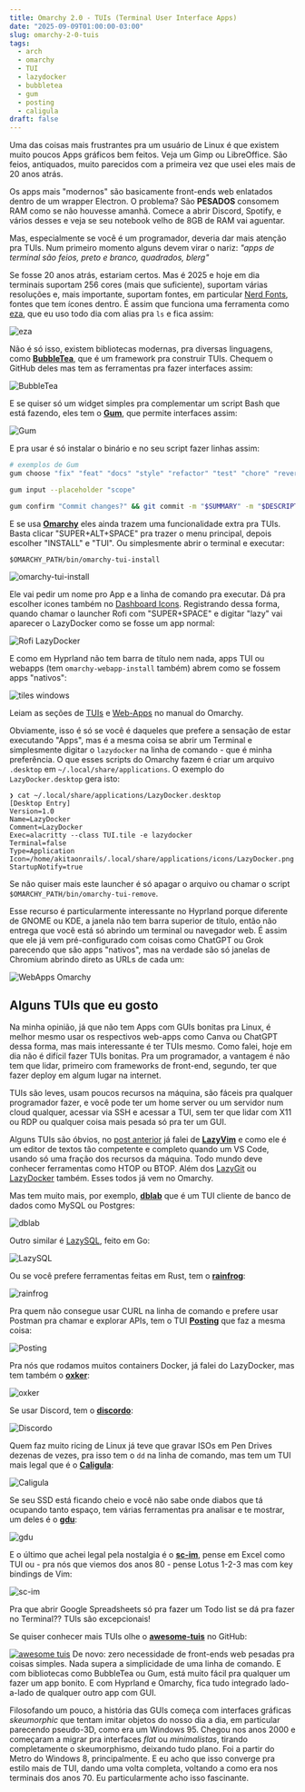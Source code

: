 ```yaml
---
title: Omarchy 2.0 - TUIs (Terminal User Interface Apps)
date: "2025-09-09T01:00:00-03:00"
slug: omarchy-2-0-tuis
tags:
  - arch
  - omarchy
  - TUI
  - lazydocker
  - bubbletea
  - gum
  - posting
  - caligula
draft: false
---
```


Uma das coisas mais frustrantes pra um usuário de Linux é que existem muito poucos Apps gráficos bem feitos. Veja um Gimp ou LibreOffice. São feios, antiquados, muito parecidos com a primeira vez que usei eles mais de 20 anos atrás.

Os apps mais "modernos" são basicamente front-ends web enlatados dentro de um wrapper Electron. O problema? São **PESADOS** consomem RAM como se não houvesse amanhã. Comece a abrir Discord, Spotify, e vários desses e veja se seu notebook velho de 8GB de RAM vai aguentar.

Mas, especialmente se você é um programador, deveria dar mais atenção pra TUIs. Num primeiro momento alguns devem virar o nariz: _"apps de terminal são feios, preto e branco, quadrados, blerg"_

Se fosse 20 anos atrás, estariam certos. Mas é 2025 e hoje em dia terminais suportam 256 cores (mais que suficiente), suportam várias resoluções e, mais importante, suportam fontes, em particular [Nerd Fonts](https://www.nerdfonts.com/), fontes que tem ícones dentro. É assim que funciona uma ferramenta como [eza](https://github.com/eza-community/eza), que eu uso todo dia com alias pra `ls` e fica assim:

![eza](https://new-uploads-akitaonrails.s3.us-east-2.amazonaws.com/screenshot-2025-08-29_16-50-25.png)

Não é só isso, existem bibliotecas modernas, pra diversas linguagens, como [**BubbleTea**](https://github.com/charmbracelet/bubbletea), que é um framework pra construir TUIs. Chequem o GitHub deles mas tem as ferramentas pra fazer interfaces assim:

![BubbleTea](https://camo.githubusercontent.com/e2b13cfb4ea64e98028ab21e0dca97a6af46d8eeb78ef092c5cd4669ea7b7bef/68747470733a2f2f73747566662e636861726d2e73682f627562626c657465612f627562626c657465612d6578616d706c652e676966)

E se quiser só um widget simples pra complementar um script Bash que está fazendo, eles tem o [**Gum**](https://github.com/charmbracelet/gum), que permite interfaces assim:

![Gum](https://camo.githubusercontent.com/cea695e2df946b14838196a5cfb7d6608f03387ba42c7a7fb5afa6432371635c/68747470733a2f2f7668732e636861726d2e73682f7668732d31715935375272516c584375796473456744703638472e676966)

E pra usar é só instalar o binário e no seu script fazer linhas assim:

```bash
# exemplos de Gum
gum choose "fix" "feat" "docs" "style" "refactor" "test" "chore" "revert"

gum input --placeholder "scope"

gum confirm "Commit changes?" && git commit -m "$SUMMARY" -m "$DESCRIPTION"
```

E se usa [**Omarchy**](https://akitaonrails.com/tags/omarchy/) eles ainda trazem uma funcionalidade extra pra TUIs. Basta clicar "SUPER+ALT+SPACE" pra trazer o menu principal, depois escolher "INSTALL" e "TUI". Ou simplesmente abrir o terminal e executar:

```
$OMARCHY_PATH/bin/omarchy-tui-install
```

![omarchy-tui-install](https://new-uploads-akitaonrails.s3.us-east-2.amazonaws.com/screenshot-2025-09-08_23-22-50.png)

Ele vai pedir um nome pro App e a linha de comando pra executar. Dá pra escolher icones também no [Dashboard Icons](https://dashboardicons.com/). Registrando dessa forma, quando chamar o launcher Rofi com "SUPER+SPACE" e digitar "lazy" vai aparecer o LazyDocker como se fosse um app normal:

![Rofi LazyDocker](https://new-uploads-akitaonrails.s3.us-east-2.amazonaws.com/hdmi-a-3.png)

E como em Hyprland não tem barra de título nem nada, apps TUI ou webapps (tem `omarchy-webapp-install` também) abrem como se fossem apps "nativos":

![tiles windows](https://new-uploads-akitaonrails.s3.us-east-2.amazonaws.com/screenshot-2025-09-09_00-49-28.png)

Leiam as seções de [TUIs](https://learn.omacom.io/2/the-omarchy-manual/59/tuis) e [Web-Apps](https://learn.omacom.io/2/the-omarchy-manual/63/web-apps) no manual do Omarchy.

Obviamente, isso é só se você é daqueles que prefere a sensação de estar executando "Apps", mas é a mesma coisa se abrir um Terminal e simplesmente digitar o `lazydocker` na linha de comando - que é minha preferência. O que esses scripts do Omarchy fazem é criar um arquivo `.desktop` em `~/.local/share/applications`. O exemplo do `LazyDocker.desktop` gera isto:

```
❯ cat ~/.local/share/applications/LazyDocker.desktop
[Desktop Entry]
Version=1.0
Name=LazyDocker
Comment=LazyDocker
Exec=alacritty --class TUI.tile -e lazydocker
Terminal=false
Type=Application
Icon=/home/akitaonrails/.local/share/applications/icons/LazyDocker.png
StartupNotify=true
```

Se não quiser mais este launcher é só apagar o arquivo ou chamar o script `$OMARCHY_PATH/bin/omarchy-tui-remove`.

Esse recurso é particularmente interessante no Hyprland porque diferente de GNOME ou KDE, a janela não tem barra superior de título, então não entrega que você está só abrindo um terminal ou navegador web. É assim que ele já vem pré-configurado com coisas como ChatGPT ou Grok parecendo que são apps "nativos", mas na verdade são só janelas de Chromium abrindo direto as URLs de cada um:

![WebApps Omarchy](https://new-uploads-akitaonrails.s3.us-east-2.amazonaws.com/screenshot-2025-09-09_00-54-52.png)

## Alguns TUIs que eu gosto

Na minha opinião, já que não tem Apps com GUIs bonitas pra Linux, é melhor mesmo usar os respectivos web-apps como Canva ou ChatGPT dessa forma, mas mais interessante é ter TUIs mesmo. Como falei, hoje em dia não é difícil fazer TUIs bonitas. Pra um programador, a vantagem é não tem que lidar, primeiro com frameworks de front-end, segundo, ter que fazer deploy em algum lugar na internet.

TUIs são leves, usam poucos recursos na máquina, são fáceis pra qualquer programador fazer, e você pode ter um home server ou um servidor num cloud qualquer, acessar via SSH e acessar a TUI, sem ter que lidar com X11 ou RDP ou qualquer coisa mais pesada só pra ter um GUI.

Alguns TUIs são óbvios, no [post anterior](https://akitaonrails.com/2025/09/07/omarchy-2-0-lazyvim-lazyextras/) já falei de [**LazyVim**](https://www.lazyvim.org/) e como ele é um editor de textos tão competente e completo quando um VS Code, usando só uma fração dos recursos da máquina. Todo mundo deve conhecer ferramentas como HTOP ou BTOP. Além dos [LazyGit](https://github.com/jesseduffield/lazygit) ou [LazyDocker](https://github.com/jesseduffield/lazydocker) também. Esses todos já vem no Omarchy.

Mas tem muito mais, por exemplo, [**dblab**](https://github.com/danvergara/dblab) que é um TUI cliente de banco de dados como MySQL ou Postgres:

![dblab](https://github.com/danvergara/dblab/raw/main/screenshots/dblab-cover.png)

Outro similar é [LazySQL](https://github.com/jorgerojas26/lazysql), feito em Go:

![LazySQL](https://github.com/jorgerojas26/lazysql/raw/main/images/lazysql.png)

Ou se você prefere ferramentas feitas em Rust, tem o [**rainfrog**](https://github.com/achristmascarl/rainfrog):

![rainfrog](https://github.com/achristmascarl/rainfrog/raw/main/vhs/demo.gif)

Pra quem não consegue usar CURL na linha de comando e prefere usar Postman pra chamar e explorar APIs, tem o TUI [**Posting**](https://github.com/darrenburns/posting) que faz a mesma coisa:

![Posting](https://new-uploads-akitaonrails.s3.us-east-2.amazonaws.com/422760155-78359ab0-5e0c-4c0b-a60b-dce06b11bbf5.png)

Pra nós que rodamos muitos containers Docker, já falei do LazyDocker, mas tem também o [**oxker**](https://github.com/mrjackwills/oxker):

![oxker](https://github.com/mrjackwills/oxker/raw/main/.github/demo_01.webp)

Se usar Discord, tem o [**discordo**](https://github.com/ayn2op/discordo):

![Discordo](https://github.com/ayn2op/discordo/raw/main/.github/preview.png)

Quem faz muito ricing de Linux já teve que gravar ISOs em Pen Drives dezenas de vezes, pra isso tem o `dd` na linha de comando, mas tem um TUI mais legal que é o [**Caligula**](https://github.com/ifd3f/caligula):

![Caligula](https://github.com/ifd3f/caligula/raw/main/images/verifying.png)

Se seu SSD está ficando cheio e você não sabe onde diabos que tá ocupando tanto espaço, tem várias ferramentas pra analisar e te mostrar, um deles é o [**gdu**](https://github.com/dundee/gdu):

![gdu](https://camo.githubusercontent.com/d8fa7d2f7bdd10dce45a81c2accf26d597b300b82e01b97a1288ff2f1fe06c57/68747470733a2f2f61736369696e656d612e6f72672f612f3338323733382e737667)

E o último que achei legal pela nostalgia é o [**sc-im**](https://github.com/andmarti1424/sc-im), pense em Excel como TUI ou - pra nós que viemos dos anos 80 - pense Lotus 1-2-3 mas com key bindings de Vim:

![sc-im](https://github.com/andmarti1424/sc-im/raw/main/screenshots/scim-plot-graph.gif?raw=true)

Pra que abrir Google Spreadsheets só pra fazer um Todo list se dá pra fazer no Terminal?? TUIs são excepcionais!

Se quiser conhecer mais TUIs olhe o [**awesome-tuis**](https://github.com/rothgar/awesome-tuis/?tab=readme-ov-file) no GitHub:

[![awesome tuis](https://github.com/rothgar/awesome-tuis/raw/master/img/banner.png)](https://github.com/rothgar/awesome-tuis/?tab=readme-ov-file)
De novo: zero necessidade de front-ends web pesadas pra coisas simples. Nada supera a simplicidade de uma linha de comando. E com bibliotecas como BubbleTea ou Gum, está muito fácil pra qualquer um fazer um app bonito. E com Hyprland e Omarchy, fica tudo integrado lado-a-lado de qualquer outro app com GUI.

Filosofando um pouco, a história das GUIs começa com interfaces gráficas _skeumorphic_ que tentam imitar objetos do nosso dia a dia, em particular parecendo pseudo-3D, como era um Windows 95. Chegou nos anos 2000 e começaram a migrar pra interfaces _flat_ ou _minimalistas_, tirando completamente o skeumorphismo, deixando tudo plano. Foi a partir do Metro do Windows 8, principalmente. E eu acho que isso converge pra estilo mais de TUI, dando uma volta completa, voltando a como era nos terminais dos anos 70. Eu particularmente acho isso fascinante.

